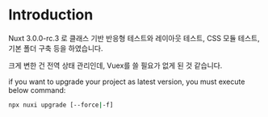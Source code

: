 # Introduction

Nuxt 3.0.0-rc.3 로 클래스 기반 반응형 테스트와 레이아웃 테스트, CSS 모듈 테스트, 기본 폴더 구축 등을 하였습니다.

크게 변한 건 전역 상태 관리인데, Vuex를 쓸 필요가 없게 된 것 같습니다.

if you want to upgrade your project as latest version, you must execute below command:

```bash
npx nuxi upgrade [--force|-f]
```
